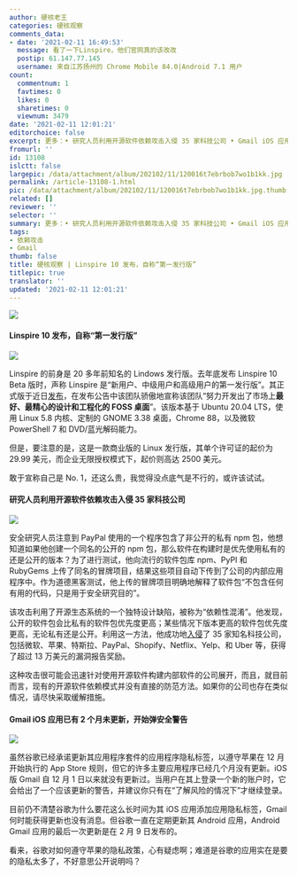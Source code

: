 ```yaml
---
author: 硬核老王
categories: 硬核观察
comments_data:
- date: '2021-02-11 16:49:53'
  message: 看了一下Linspire，他们官网真的该改改
  postip: 61.147.77.145
  username: 来自江苏扬州的 Chrome Mobile 84.0|Android 7.1 用户
count:
  commentnum: 1
  favtimes: 0
  likes: 0
  sharetimes: 0
  viewnum: 3479
date: '2021-02-11 12:01:21'
editorchoice: false
excerpt: 更多：• 研究人员利用开源软件依赖攻击入侵 35 家科技公司 • Gmail iOS 应用已有 2 个月未更新，开始弹安全警告
fromurl: ''
id: 13108
islctt: false
largepic: /data/attachment/album/202102/11/120016t7ebrbob7wo1b1kk.jpg
permalink: /article-13108-1.html
pic: /data/attachment/album/202102/11/120016t7ebrbob7wo1b1kk.jpg.thumb.jpg
related: []
reviewer: ''
selector: ''
summary: 更多：• 研究人员利用开源软件依赖攻击入侵 35 家科技公司 • Gmail iOS 应用已有 2 个月未更新，开始弹安全警告
tags:
- 依赖攻击
- Gmail
thumb: false
title: 硬核观察 | Linspire 10 发布，自称“第一发行版”
titlepic: true
translator: ''
updated: '2021-02-11 12:01:21'
---
```


![](/data/attachment/album/202102/11/120016t7ebrbob7wo1b1kk.jpg)


#### Linspire 10 发布，自称“第一发行版”


![](/data/attachment/album/202102/11/120027f2nmxohocmnq6ecf.jpg)


Linspire 的前身是 20 多年前知名的 Lindows 发行版。去年底发布 Linspire 10 Beta 版时，声称 Linspire 是“新用户、中级用户和高级用户的第一发行版”。其正式版于近日[发布](https://www.linspirelinux.com/2021/02/linspire-10-released.html)，在发布公告中该团队骄傲地宣称该团队“努力开发出了市场上**最好、最精心的设计和工程化的 FOSS 桌面**”。该版本基于 Ubuntu 20.04 LTS，使用 Linux 5.8 内核、定制的 GNOME 3.38 桌面，Chrome 88，以及微软 PowerShell 7 和 DVD/蓝光解码能力。


但是，要注意的是，这是一款商业版的 Linux 发行版，其单个许可证的起价为 29.99 美元，而企业无限授权模式下，起价则高达 2500 美元。


敢于宣称自己是 No. 1，还这么贵，我觉得没点底气是不行的，或许该试试。


#### 研究人员利用开源软件依赖攻击入侵 35 家科技公司


![](/data/attachment/album/202102/11/120047fzsv1l9yvvwqwqyr.jpg)


安全研究人员注意到 PayPal 使用的一个程序包含了非公开的私有 npm 包，他想知道如果他创建一个同名的公开的 npm 包，那么软件在构建时是优先使用私有的还是公开的版本？为了进行测试，他向流行的软件包库 npm、PyPI 和 RubyGems 上传了同名的冒牌项目，结果这些项目自动下传到了公司的内部应用程序中。作为道德黑客测试，他上传的冒牌项目明确地解释了软件包“不包含任何有用的代码，只是用于安全研究目的”。


该攻击利用了开源生态系统的一个独特设计缺陷，被称为“依赖性混淆”。他发现，公开的软件包会比私有的软件包优先度更高；某些情况下版本更高的软件包优先度更高，无论私有还是公开。利用这一方法，他成功地[入侵](https://www.bleepingcomputer.com/news/security/researcher-hacks-over-35-tech-firms-in-novel-supply-chain-attack/)了 35 家知名科技公司，包括微软、苹果、特斯拉、PayPal、Shopify、Netflix、Yelp、和 Uber 等，获得了超过 13 万美元的漏洞报告奖励。


这种攻击很可能会迅速针对使用开源软件构建内部软件的公司展开，而且，就目前而言，现有的开源软件依赖模式并没有直接的防范方法。如果你的公司也存在类似情况，请尽快采取缓解措施。


#### Gmail iOS 应用已有 2 个月未更新，开始弹安全警告


![](/data/attachment/album/202102/11/120104thujpfyflzhuvfus.jpg)


虽然谷歌已经承诺更新其应用程序套件的应用程序隐私标签，以遵守苹果在 12 月开始执行的 App Store 规则，但它的许多主要应用程序已经几个月没有更新。iOS 版 Gmail 自 12 月 1 日以来就没有更新过。当用户在其上登录一个新的账户时，它会给出了一个应该更新的警告，并建议你只有在“了解风险的情况下”才继续登录。


目前仍不清楚谷歌为什么要花这么长时间为其 iOS 应用添加应用隐私标签，Gmail 何时能获得更新也没有消息。但谷歌一直在定期更新其 Android 应用，Android Gmail 应用的最后一次更新是在 2 月 9 日发布的。


看来，谷歌对如何遵守苹果的隐私政策，心有疑虑啊；难道是谷歌的应用实在是要的隐私太多了，不好意思公开说明吗？